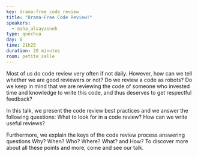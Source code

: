 ```yaml
---
key: drama-free_code_review
title: "Drama-Free Code Review!"
speakers:
  - maha_alsayasneh
type: quechua
day: 0
time: 21h25
duration: 20 minutes
room: petite_salle
---
```


Most of us do code review very often if not daily. However, how can we tell whether we are good reviewers or not? Do we review a code as robots? Do we keep in mind that we are reviewing the code of someone who invested time and knowledge to write this code, and thus deserves to get respectful feedback?

In this talk, we present the code review best practices and we answer the following questions: What to look for in a code review? How can we write useful reviews?

Furthermore, we explain the keys of the code review process answering questions Why? When? Who? Where? What? and How? To discover more about all these points and more, come and see our talk.